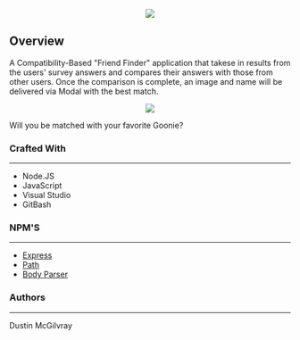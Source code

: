 <p align="center">
  <img src = /goonies_header.jpg/>
</p>

## Overview
A Compatibility-Based "Friend Finder" application that takese in results from the users' survey answers and compares their answers with those from other users. Once the comparison is complete, an image and name will be delivered via Modal with the best match.

<p align="center">
  <img src = markdown/the-goonies-oath.jpg/>
</p>

Will you be matched with your favorite Goonie?

### Crafted With
---
* Node.JS
* JavaScript
* Visual Studio
* GitBash

### NPM'S
---
* [Express](https://www.npmjs.com/package/express)
* [Path](https://www.npmjs.com/package/path)
* [Body Parser](https://www.npmjs.com/package/body-parser)


### Authors
---
Dustin McGilvray
